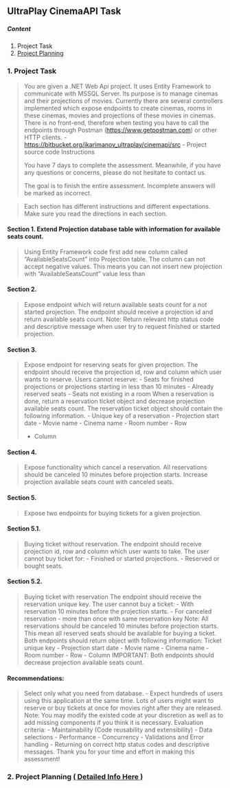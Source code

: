 ## UltraPlay CinemaAPI Task
##### Content
1. Project Task
2. [Project Planning](https://github.com/VeselinovStf/UP_CinamaSystem/projects/1 "Project Planning")

### 1. Project Task 
	
> You are given a .NET Web Api project. It uses Entity Framework to communicate with MSSQL Server. Its purpose is to manage cinemas and their projections of movies. Currently there are several controllers implemented which expose endpoints to create cinemas, rooms in these cinemas, movies and projections of these movies in cinemas. There is no front-end, therefore when testing you have to call the endpoints through Postman (https://www.getpostman.com) or other HTTP clients. - https://bitbucket.org/ikarimanov_ultraplay/cinemapi/src   - Project source code Instructions 
> 
>  You have 7 days to complete the assessment.  Meanwhile, if you have any questions or concerns, please do not hesitate to contact us. 
> 
>  The goal is to finish the entire assessment. Incomplete answers will be marked as incorrect.

> 
> Each section has different instructions and different expectations. Make sure you read the directions in each section.

#### Section 1. Extend Projection database table with information for available seats count.
	
> Using Entity Framework code first add new column called “AvailableSeatsCount” into Projection table. The column can not accept negative values. This means you can not insert new projection with “AvailableSeatsCount” value less than 
#### Section 2. 
	
> Expose endpoint which will return available seats count for a not started projection. The endpoint should receive a projection id and return available seats count. Note: Return relevant http status code and descriptive message when user try to request finished or started projection. 
#### Section 3.
>  Expose endpoint for reserving seats for given projection. The endpoint should receive the projection id, row and column which user wants to reserve. Users cannot reserve: - Seats for finished projections or projections starting in less than 10 minutes - Already reserved seats - Seats not existing in a room
> When a reservation is done, return a reservation ticket object and decrease projection available seats count. The reservation ticket object should contain the following information. - Unique key of a reservation - Projection start date - Movie name - Cinema name - Room number - Row
> - Column
#### Section 4. 
	
> Expose functionality which cancel a reservation. All reservations should be canceled 10 minutes before projection starts. Increase projection available seats count with canceled seats. 
#### Section 5. 
	
> Expose two endpoints for buying tickets for a given projection. 
#### Section 5.1.
	 
> Buying ticket without reservation. The endpoint should receive projection id, row and column which user wants to take. The user cannot buy ticket for:  - Finished or started projections.  - Reserved or bought seats.
#### Section 5.2. 
	
> Buying ticket with reservation The endpoint should receive the reservation unique key. The user cannot buy a ticket:   - With reservation 10 minutes before the projection starts.    - For canceled reservation   - more than once with same reservation key Note: All reservations should be canceled 10 minutes before projection starts. This mean all reserved seats should be available for buying a ticket. Both endpoints should return object with following information: Ticket unique key - Projection start date - Movie name - Cinema name - Room number - Row - Column IMPORTANT: Both endpoints should decrease projection available seats count.

#### Recommendations:  
	
> Select only what you need from database. - Expect hundreds of users using this application at the same time. Lots of users might want to reserve or buy tickets at once for movies right after they are released. Note: You may modify the existed code at your discretion as well as to add missing components if you think it is necessary. Evaluation criteria: - Maintainability (Code reusability and extensibility) - Data selections - Performance - Concurrency - Validations and Error handling - Returning on correct http status codes and descriptive messages. Thank you for your time and effort in making this assessment! 

### 2. Project Planning [( Detailed Info Here )](https://github.com/VeselinovStf/UP_CinamaSystem/projects/1 "( Detailsed Info Here )")
